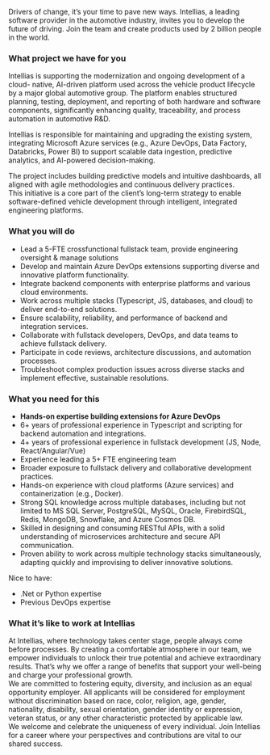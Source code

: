 Drivers of change, it’s your time to pave new ways. Intellias, a leading
software provider in the automotive industry, invites you to develop the
future of driving. Join the team and create products used by 2 billion people
in the world.

### **What project we have for you**

Intellias is supporting the modernization and ongoing development of a cloud-
native, AI-driven platform used across the vehicle product lifecycle by a
major global automotive group. The platform enables structured planning,
testing, deployment, and reporting of both hardware and software components,
significantly enhancing quality, traceability, and process automation in
automotive R&D.

Intellias is responsible for maintaining and upgrading the existing system,
integrating Microsoft Azure services (e.g., Azure DevOps, Data Factory,
Databricks, Power BI) to support scalable data ingestion, predictive
analytics, and AI-powered decision-making.

The project includes building predictive models and intuitive dashboards, all
aligned with agile methodologies and continuous delivery practices.  
This initiative is a core part of the client’s long-term strategy to enable
software-defined vehicle development through intelligent, integrated
engineering platforms.

### **What you will do**

  * Lead a 5-FTE crossfunctional fullstack team, provide engineering oversight & manage solutions
  * Develop and maintain Azure DevOps extensions supporting diverse and innovative platform functionality.
  * Integrate backend components with enterprise platforms and various cloud environments.
  * Work across multiple stacks (Typescript, JS, databases, and cloud) to deliver end-to-end solutions.
  * Ensure scalability, reliability, and performance of backend and integration services.
  * Collaborate with fullstack developers, DevOps, and data teams to achieve fullstack delivery.
  * Participate in code reviews, architecture discussions, and automation processes.
  * Troubleshoot complex production issues across diverse stacks and implement effective, sustainable resolutions.

### **What you need for this**

  * **Hands-on expertise building extensions for Azure DevOps**
  * 6+ years of professional experience in Typescript and scripting for backend automation and integrations.
  * 4+ years of professional experience in fullstack development (JS, Node, React/Angular/Vue)
  * Experience leading a 5+ FTE engineering team
  * Broader exposure to fullstack delivery and collaborative development practices.
  * Hands-on experience with cloud platforms (Azure services) and containerization (e.g., Docker).
  * Strong SQL knowledge across multiple databases, including but not limited to MS SQL Server, PostgreSQL, MySQL, Oracle, FirebirdSQL, Redis, MongoDB, Snowflake, and Azure Cosmos DB.
  * Skilled in designing and consuming RESTful APIs, with a solid understanding of microservices architecture and secure API communication.
  * Proven ability to work across multiple technology stacks simultaneously, adapting quickly and improvising to deliver innovative solutions.

Nice to have:

  * .Net or Python expertise
  * Previous DevOps expertise

### **What it’s like to work at Intellias**

At Intellias, where technology takes center stage, people always come before
processes. By creating a comfortable atmosphere in our team, we empower
individuals to unlock their true potential and achieve extraordinary results.
That’s why we offer a range of benefits that support your well-being and
charge your professional growth.  
We are committed to fostering equity, diversity, and inclusion as an equal
opportunity employer. All applicants will be considered for employment without
discrimination based on race, color, religion, age, gender, nationality,
disability, sexual orientation, gender identity or expression, veteran status,
or any other characteristic protected by applicable law.  
We welcome and celebrate the uniqueness of every individual. Join Intellias
for a career where your perspectives and contributions are vital to our shared
success.